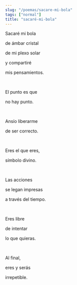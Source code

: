 ```yaml
---
slug: "/poemas/sacare-mi-bola"
tags: ["normal"]
title: "sacaré-mi-bola"
---
```

Sacaré mi bola

de ámbar cristal

de mi plexo solar

y compartiré

mis pensamientos.

&nbsp;

El punto es que

no hay punto.

&nbsp;

Ansío liberarme

de ser correcto.

&nbsp;

Eres el que eres,

símbolo divino.

&nbsp;

Las acciones

se legan impresas

a través del tiempo.

&nbsp;

Eres libre

de intentar

lo que quieras.

&nbsp;

Al final,

eres y serás

irrepetible.